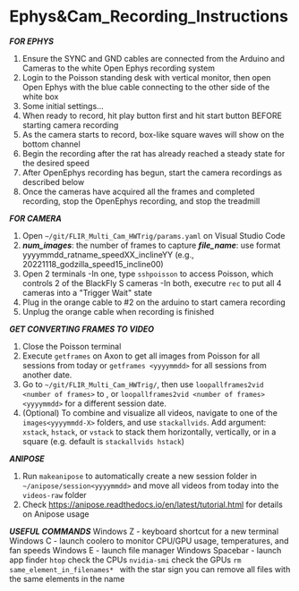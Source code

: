 # Ephys&Cam_Recording_Instructions
***FOR EPHYS***
1. Ensure the SYNC and GND cables are connected from the Arduino and Cameras to the white Open Ephys recording system
2. Login to the Poisson standing desk with vertical monitor, then open Open Ephys with the blue cable connecting to the other side of the white box
3. Some initial settings...
4. When ready to record, hit play button first and hit start button BEFORE starting camera recording
5. As the camera starts to record, box-like square waves will show on the bottom channel
6. Begin the recording after the rat has already reached a steady state for the desired speed
7. After OpenEphys recording has begun, start the camera recordings as described below
8. Once the cameras have acquired all the frames and completed recording, stop the OpenEphys recording, and stop the treadmill

***FOR CAMERA***
1. Open `~/git/FLIR_Multi_Cam_HWTrig/params.yaml` on Visual Studio Code
2. ***num_images***: the number of frames to capture
   ***file_name***: use format yyyymmdd_ratname_speedXX_inclineYY (e.g., 20221118_godzilla_speed15_incline00)
3. Open 2 terminals
   -In one, type `sshpoisson` to access Poisson, which controls 2 of the BlackFly S cameras
   -In both, executre `rec` to put all 4 cameras into a "Trigger Wait" state
4. Plug in the orange cable to #2 on the arduino to start camera recording
5. Unplug the orange cable when recording is finished 

***GET CONVERTING FRAMES TO VIDEO***
1. Close the Poisson terminal
2. Execute `getframes` on Axon to get all images from Poisson for all sessions from today or `getframes <yyyymmdd>` for all sessions from another date.
3. Go to `~/git/FLIR_Multi_Cam_HWTrig/`, then use `loopallframes2vid <number of frames>` to , or `loopallframes2vid <number of frames> <yyyymmdd>` for a different session date.
4. (Optional) To combine and visualize all videos, navigate to one of the `images<yyyymmdd-X>` folders, and use `stackallvids`. Add argument: `xstack`, `hstack`, or `vstack` to stack them horizontally, vertically, or in a square (e.g. default is `stackallvids hstack`)

***ANIPOSE***
1. Run `makeanipose` to automatically create a new session folder in `~/anipose/session<yyyymmdd>` and move all videos from today into the `videos-raw` folder
2. Check https://anipose.readthedocs.io/en/latest/tutorial.html for details on Anipose usage


***USEFUL COMMANDS***
Windows Z - keyboard shortcut for a new terminal
Windows C - launch coolero to monitor CPU/GPU usage, temperatures, and fan speeds
Windows E - launch file manager
Windows Spacebar - launch app finder
`htop` check the CPUs
`nvidia-smi` check the GPUs
`rm same_element_in_filenames* ` with the star sign you can remove all files with the same elements in the name